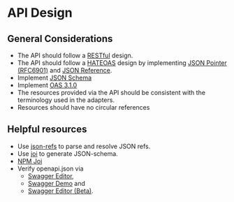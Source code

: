 # API Design

## General Considerations

-   The API should follow a [RESTful](https://restfulapi.net/resource-naming/) design.
-   The API should follow a [HATEOAS](https://en.wikipedia.org/wiki/HATEOAS) design
    by implementing [JSON Pointer (RFC6901)](https://datatracker.ietf.org/doc/html/rfc6901)
    and [JSON Reference](https://datatracker.ietf.org/doc/html/draft-pbryan-zyp-json-ref-03).
-   Implement [JSON Schema](https://json-schema.org/)
-   Implement [OAS 3.1.0](https://swagger.io/specification/)
-   The resources provided via the API should be consistent with the terminology used in the adapters.
-   Resources should have no circular references

## Helpful resources

-   Use [json-refs](https://github.com/whitlockjc/json-refs/tree/master) to parse and resolve JSON refs.
-   Use [joi](https://github.com/hapijs/joi) to generate JSON-schema.
-   [NPM Joi](https://www.npmjs.com/package/joi)
-   Verify openapi.json via
    -   [Swagger Editor](https://editor.swagger.io/?url=https://api.bcked.com/openapi.json),
    -   [Swagger Demo](https://petstore.swagger.io/?url=https://api.bcked.com/openapi.json) and
    -   [Swagger Editor (Beta)](https://editor-next.swagger.io/).

